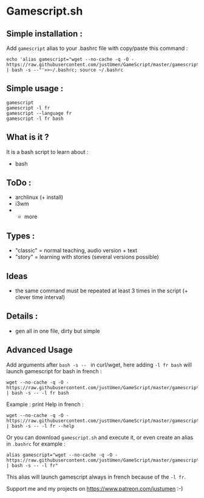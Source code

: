 # Gamescript.sh

## Simple installation :

Add `gamescript` alias to your .bashrc file with copy/paste this command :

    echo 'alias gamescript="wget --no-cache -q -O - https://raw.githubusercontent.com/justUmen/GameScript/master/gamescript.sh | bash -s --"'>>~/.bashrc; source ~/.bashrc

## Simple usage :

    gamescript
    gamescript -l fr
    gamescript --language fr
    gamescript -l fr bash

## What is it ?

It is a bash script to learn about :

* bash

## ToDo :

* archlinux (+ install)
* i3wm
* + more

## Types :

* "classic" = normal teaching, audio version + text
* "story" = learning with stories (several versions possible)

## Ideas

* the same command must be repeated at least 3 times in the script (+ clever time interval)

## Details :

* gen all in one file, dirty but simple

## Advanced Usage

Add arguments after `bash -s -- ` in curl/wget, here adding `-l fr bash` will launch gamescript for bash in french :

    wget --no-cache -q -O - https://raw.githubusercontent.com/justUmen/GameScript/master/gamescript.sh | bash -s -- -l fr bash

Example : print Help in french :

    wget --no-cache -q -O - https://raw.githubusercontent.com/justUmen/GameScript/master/gamescript.sh | bash -s -- -l fr --help

Or you can download `gamescript.sh` and execute it, or even create an alias in `.bashrc` for example :

    alias gamescript="wget --no-cache -q -O - https://raw.githubusercontent.com/justUmen/GameScript/master/gamescript.sh | bash -s -- -l fr"

This alias will launch gamescript always in french because of the `-l fr`.


Support me and my projects on https://www.patreon.com/justumen :-)

